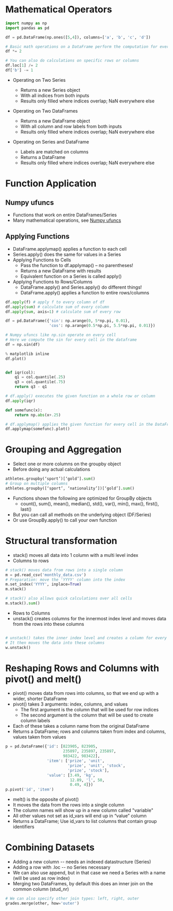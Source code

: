 # Mathematical Operators
```python
import numpy as np
import pandas as pd

df = pd.DataFrame(np.ones([5,4]), columns=['a', 'b', 'c', 'd'])

# Basic math operations on a DataFrame perform the computation for every cell
df *= 2

# You can also do calculations on specific rows or columns
df.loc[1] /= 2
df['b'] -= 1

```

* Operating on Two Series
    * Returns a new Series object
    * With all indices from both inputs
    * Results only filled where indices overlap; NaN everywhere else
    
* Operating on Two DataFrames
    * Returns a new DataFrame object
    * With all column and row labels from both inputs
    * Results only filled where indices overlap; NaN everywhere else
    
* Operating on Series and DataFrame
    * Labels are matched on columns
    * Returns a DataFrame
    * Results only filled where indices overlap; NaN everywhere else     
    
# Function Application       
## Numpy ufuncs
* Functions that work on entire DataFrames/Series
* Many mathematical operations, see [Numpy ufuncs](https://goo.gl/ESR8nX)

## Applying Functions
* DataFrame.applymap() applies a function to each cell
* Series.apply() does the same for values in a Series
* Applying Functions to Cells
    * Pass the function to df.applymap() – no parentheses!
    * Returns a new DataFrame with results
    * Equivalent function on a Series is called apply()
* Applying Functions to Rows/Columns
    * DataFrame.apply() and Series.apply() do different things!
    * DataFrame.apply() applies a function to entire rows/columns

```python
df.apply(f) # apply f to every column of df
df.apply(sum) # calculate sum of every column
df.apply(sum, axis=1) # calculate sum of every row
```

```python
df = pd.DataFrame({'sin': np.arange(0, 5*np.pi, 0.01), 
                   'cos': np.arange(0.5*np.pi, 5.5*np.pi, 0.01)})

# Numpy ufuncs like np.sin operate on every cell
# Here we compute the sin for every cell in the dataframe
df = np.sin(df)

% matplotlib inline
df.plot()


def iqr(col):
    q1 = col.quantile(.25)
    q3 = col.quantile(.75)
    return q3 - q1 

# df.apply() executes the given function on a whole row or column
df.apply(iqr)

def somefunc(x):
    return np.abs(x+.25)

# df.applymap() applies the given function for every cell in the DataFrame
df.applymap(somefunc).plot()
```

# Grouping and Aggregation
* Select one or more columns on the groupby object
* Before doing any actual calculations
```python
athletes.groupby(‘sport’)[‘gold’].sum()
# Group on multiple columns
athletes.groupby([‘sport’, ‘nationality’])[‘gold’].sum()
```
* Functions shown the following are optimized for GroupBy objects
    * count(), sum(), mean(), median(), std(), var(), min(), max(), first(), last()
* But you can call all methods on the underlying object (DF/Series)
* Or use GroupBy.apply() to call your own function

# Structural transformation
* stack() moves all data into 1 column with a multi level index
* Columns to rows
```python
# stack() moves data from rows into a single column
m = pd.read_csv('monthly_data.csv')
# Preparation: move the 'YYYY' column into the index
m.set_index('YYYY', inplace=True)
m.stack()

# stack() also allows quick calculations over all cells
m.stack().sum()
```
* Rows to Columns
* unstack() creates columns for the innermost index level and moves data from the rows into these columns
```python

# unstack() takes the inner index level and creates a column for every unique index
# It then moves the data into these columns
w.unstack()
```

# Reshaping Rows and Columns with pivot() and melt()
* pivot() moves data from rows into columns, so that we end up with a wider, shorter DataFrame
* pivot() takes 3 arguments: index, columns, and values
    * The first argument is the column that will be used for row indices
    * The second argument is the column that will be used to create column labels
* Each of these takes a column name from the original DataFrame
* Returns a DataFrame; rows and columns taken from index and columns, values taken from values
```python
p = pd.DataFrame({'id': [823905, 823905,
                         235897, 235897, 235897,
                         983422, 983422],
                  'item': ['prize', 'unit', 
                           'prize', 'unit', 'stock', 
                           'prize', 'stock'],
                  'value': [3.49, 'kg',
                            12.89, 'l', 50,
                            0.49, 4]})
p.pivot('id', 'item')                           
```

* melt() is the opposite of pivot()
* It moves the data from the rows into a single column
* The column names will show up in a new column called "variable"
* All other values not set as id_vars will end up in “value” column
* Returns a DataFrame; Use id_vars to list columns that contain group identifiers

# Combining Datasets
* Adding a new column -- needs an indexed datastructure (Series)
* Adding a row with .loc -- no Series necessary
* We can also use append, but in that case we need a Series with a name (will be used as row index)
* Merging two DataFrames, by default this does an inner join on the common column (stud_nr)
```python
# We can also specify other join types: left, right, outer
grades.merge(other, how='outer')
```